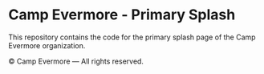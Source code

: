 # Camp Evermore - Primary Splash
This repository contains the code for the primary splash page of the Camp Evermore organization.

© Camp Evermore — All rights reserved.